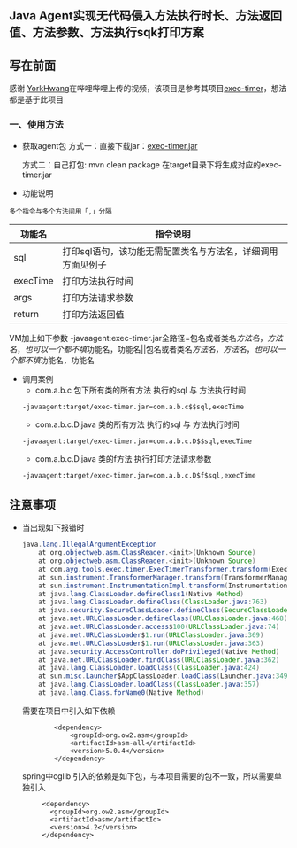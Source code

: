 ## Java Agent实现无代码侵入方法执行时长、方法返回值、方法参数、方法执行sqk打印方案

## 写在前面
感谢 [YorkHwang](https://github.com/YorkHwang)在哔哩哔哩上传的视频，该项目是参考其项目[exec-timer](https://github.com/YorkHwang/exec-timer)，想法都是基于此项目

### 一、使用方法

- 获取agent包
      方式一：直接下载jar：[exec-timer.jar](https://github.com/YorkHwang/exec-timer/blob/master/jar/exec-timer.jar)
	
	方式二：自己打包: mvn clean package
	在target目录下将生成对应的exec-timer.jar
- 功能说明
```
多个指令与多个方法间用「,」分隔
```
|功能名|指令说明|
|---|---|
|sql|打印sql语句，该功能无需配置类名与方法名，详细调用方面见例子|
|execTime|打印方法执行时间|
|args|打印方法请求参数|
|return|打印方法返回值|

VM加上如下参数
-javaagent:exec-timer.jar全路径=包名或者类名$方法名，方法名，也可以一个都不填$功能名，功能名||包名或者类名$方法名，方法名，也可以一个都不填$功能名，功能名

- 调用案例
    - com.a.b.c 包下所有类的所有方法 执行的sql 与 方法执行时间
    ```
    -javaagent:target/exec-timer.jar=com.a.b.c$$sql,execTime
    ```
    - com.a.b.c.D.java 类的所有方法 执行的sql 与 方法执行时间
    ```
    -javaagent:target/exec-timer.jar=com.a.b.c.D$$sql,execTime
    ```
    - com.a.b.c.D.java 类的f方法 执行打印方法请求参数
    ```
    -javaagent:target/exec-timer.jar=com.a.b.c.D$f$sql,execTime
    ```

 ## 注意事项
 - 当出现如下报错时
    ```java
    java.lang.IllegalArgumentException
        at org.objectweb.asm.ClassReader.<init>(Unknown Source)
        at org.objectweb.asm.ClassReader.<init>(Unknown Source)
        at com.ayg.tools.exec.timer.ExecTimerTransformer.transform(ExecTimerTransformer.java:57)
        at sun.instrument.TransformerManager.transform(TransformerManager.java:188)
        at sun.instrument.InstrumentationImpl.transform(InstrumentationImpl.java:428)
        at java.lang.ClassLoader.defineClass1(Native Method)
        at java.lang.ClassLoader.defineClass(ClassLoader.java:763)
        at java.security.SecureClassLoader.defineClass(SecureClassLoader.java:142)
        at java.net.URLClassLoader.defineClass(URLClassLoader.java:468)
        at java.net.URLClassLoader.access$100(URLClassLoader.java:74)
        at java.net.URLClassLoader$1.run(URLClassLoader.java:369)
        at java.net.URLClassLoader$1.run(URLClassLoader.java:363)
        at java.security.AccessController.doPrivileged(Native Method)
        at java.net.URLClassLoader.findClass(URLClassLoader.java:362)
        at java.lang.ClassLoader.loadClass(ClassLoader.java:424)
        at sun.misc.Launcher$AppClassLoader.loadClass(Launcher.java:349)
        at java.lang.ClassLoader.loadClass(ClassLoader.java:357)
        at java.lang.Class.forName0(Native Method)
    ```
   需要在项目中引入如下依赖
   ```pom
           <dependency>
               <groupId>org.ow2.asm</groupId>
               <artifactId>asm-all</artifactId>
               <version>5.0.4</version>
           </dependency>
   ```
   spring中cglib 引入的依赖是如下包，与本项目需要的包不一致，所以需要单独引入
   ```
        <dependency>
          <groupId>org.ow2.asm</groupId>
          <artifactId>asm</artifactId>
          <version>4.2</version>
        </dependency>
   ```
    

